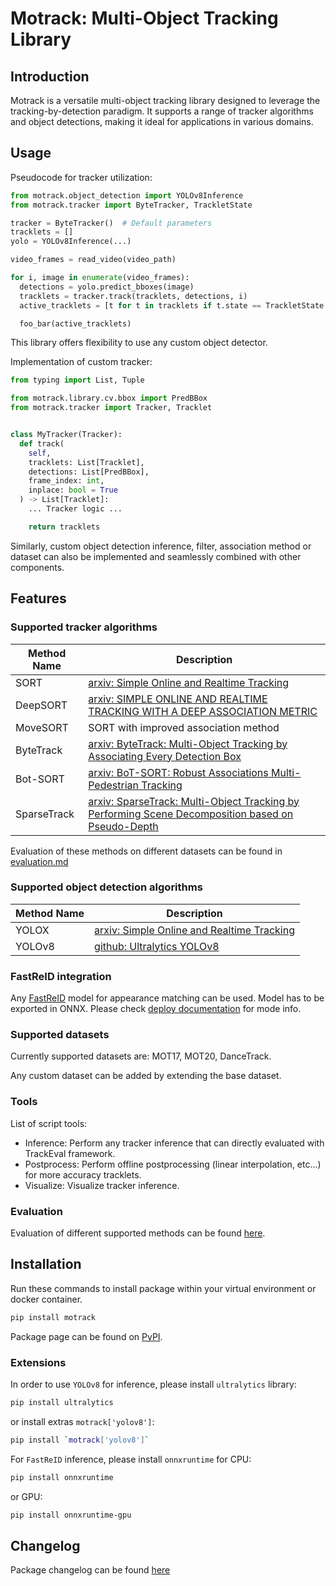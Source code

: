 # Motrack: Multi-Object Tracking Library

## Introduction

Motrack is a versatile multi-object tracking library designed to 
leverage the tracking-by-detection paradigm. 
It supports a range of tracker algorithms and object detections, 
making it ideal for applications in various domains.

## Usage

Pseudocode for tracker utilization:

```python
from motrack.object_detection import YOLOv8Inference
from motrack.tracker import ByteTracker, TrackletState

tracker = ByteTracker()  # Default parameters
tracklets = []
yolo = YOLOv8Inference(...)

video_frames = read_video(video_path)

for i, image in enumerate(video_frames):
  detections = yolo.predict_bboxes(image)
  tracklets = tracker.track(tracklets, detections, i)
  active_tracklets = [t for t in tracklets if t.state == TrackletState.ACTIVE]

  foo_bar(active_tracklets)
```

This library offers flexibility to use any custom object detector.

Implementation of custom tracker:

```python
from typing import List, Tuple

from motrack.library.cv.bbox import PredBBox
from motrack.tracker import Tracker, Tracklet


class MyTracker(Tracker):
  def track(
    self,
    tracklets: List[Tracklet],
    detections: List[PredBBox],
    frame_index: int,
    inplace: bool = True
  ) -> List[Tracklet]:
    ... Tracker logic ...

    return tracklets
```

Similarly, custom object detection inference, filter, association method
or dataset can also be implemented and seamlessly combined
with other components.

## Features

### Supported tracker algorithms

| Method Name | Description                                            |
|-------------|--------------------------------------------------------|
| SORT        | [arxiv: Simple Online and Realtime Tracking](https://arxiv.org/pdf/1602.00763.pdf)    | 
| DeepSORT    | [arxiv: SIMPLE ONLINE AND REALTIME TRACKING WITH A DEEP ASSOCIATION METRIC](https://arxiv.org/pdf/1703.07402.pdf) |
| MoveSORT    | SORT with improved association method                  |
| ByteTrack   | [arxiv: ByteTrack: Multi-Object Tracking by Associating Every Detection Box](https://arxiv.org/abs/2110.06864)   |
| Bot-SORT    | [arxiv: BoT-SORT: Robust Associations Multi-Pedestrian Tracking](https://arxiv.org/abs/2206.14651)    |
| SparseTrack | [arxiv: SparseTrack: Multi-Object Tracking by Performing Scene Decomposition based on Pseudo-Depth](https://arxiv.org/abs/2306.05238) |

Evaluation of these methods on different datasets can be found in [evaluation.md](https://github.com/Robotmurlock/Motrack/blob/main/docs/evaluation.md)

### Supported object detection algorithms

| Method Name | Description                                                                        |
|-------------|------------------------------------------------------------------------------------|
| YOLOX       | [arxiv: Simple Online and Realtime Tracking](https://arxiv.org/pdf/1602.00763.pdf) | 
| YOLOv8      | [github: Ultralytics YOLOv8](https://github.com/ultralytics/ultralytics)                             |

### FastReID integration

Any [FastReID](https://github.com/JDAI-CV/fast-reid) model for appearance matching can be used.
Model has to be exported in ONNX. Please check [deploy documentation](https://github.com/JDAI-CV/fast-reid/tree/master/tools/deploy) for mode info.

### Supported datasets

Currently supported datasets are: MOT17, MOT20, DanceTrack.

Any custom dataset can be added by extending the base dataset.

### Tools

List of script tools:

  - Inference: Perform any tracker inference that can directly evaluated with TrackEval framework.
  - Postprocess: Perform offline postprocessing (linear interpolation, etc...) for more accuracy tracklets.
  - Visualize: Visualize tracker inference.

### Evaluation

Evaluation of different supported methods can be found [here](https://github.com/Robotmurlock/Motrack/blob/main/docs/evaluation.md).

## Installation

Run these commands to install package within your virtual environment or docker container.

```bash
pip install motrack
```

Package page can be found on [PyPI](https://pypi.org/project/motrack/).

### Extensions

In order to use `YOLOv8` for inference, please install `ultralytics` library:

```bash
pip install ultralytics
```

or install extras `motrack['yolov8']`:

```bash
pip install `motrack['yolov8']`
```

For `FastReID` inference, please install `onnxruntime` for CPU:

```bash
pip install onnxruntime
```

or GPU:

```bash
pip install onnxruntime-gpu
```

## Changelog

Package changelog can be found [here](https://github.com/Robotmurlock/Motrack/blob/main/docs/changelog.md)
